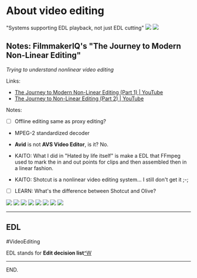 # About video editing

"Systems supporting EDL playback, not just EDL cutting"
![](wikipedia-shot--2021-04-11_15-37-06.jpg)
![](wikipedia-shot--2021-04-11_15-37-07.jpg)

## Notes: FilmmakerIQ's "The Journey to Modern Non-Linear Editing"

*Trying to understand nonlinear video editing*

Links:
- [The Journey to Modern Non-Linear Editing (Part 1) | YouTube](https://youtu.be/TIVYeyWHajE)
- [The Journey to Non-Linear Editing (Part 2) | YouTube](https://youtu.be/dhHQw5GrwxU)

Notes:

- [ ] Offline editing same as proxy editing?

- MPEG-2 standardized decoder

- **Avid** is not **AVS Video Editor**, is it? No.

- KAITO: What I did in "Hated by life itself" is make a EDL that FFmpeg used to mark the in and out points for clips and then assembled then in a linear fashion.

-  KAITO: Shotcut is a nonlinear video editing system... I still don't get it ;-;

- [ ] LEARN: What's the difference between Shotcut and Olive?

![](FilmmakerIQ-shot--2021-04-11_15-36-51.jpg)
![](FilmmakerIQ-shot--2021-04-11_15-36-54.jpg)
![](FilmmakerIQ-shot--2021-04-11_15-36-56.jpg)
![](FilmmakerIQ-shot--2021-04-11_15-36-58.jpg)
![](FilmmakerIQ-shot--2021-04-11_15-37-00.jpg)
![](FilmmakerIQ-shot--2021-04-11_15-37-01.jpg)
![](FilmmakerIQ-shot--2021-04-11_15-37-03.jpg)
![](FilmmakerIQ-shot--2021-04-11_15-37-04.jpg)

---

## EDL
#VideoEditing

EDL stands for **Edit decision list**[^W](https://en.wikipedia.org/wiki/Edit_decision_list)

---

END.
